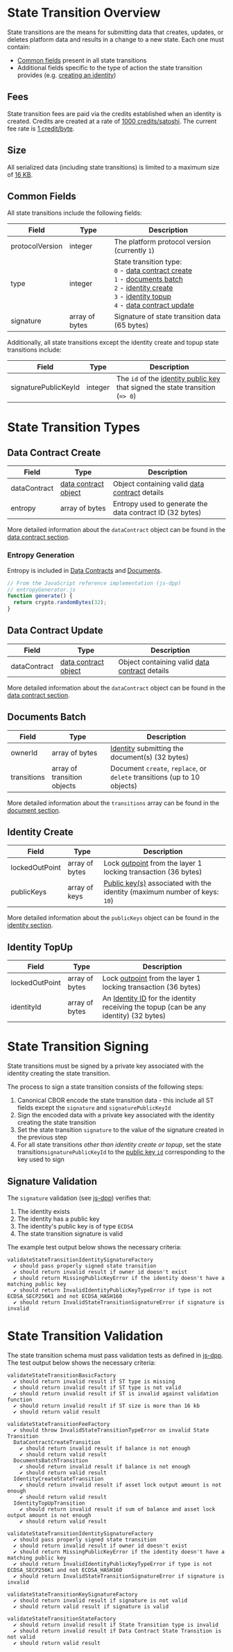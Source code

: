 # State Transition Overview

 State transitions are the means for submitting data that creates, updates, or deletes platform data
 and results in a change to a new state. Each one must contain:

 - [Common fields](#common-fields) present in all state transitions
 - Additional fields specific to the type of action the state transition provides (e.g. [creating an
   identity](identity.md#identity-create-schema))

## Fees

State transition fees are paid via the credits established when an identity is created. Credits are
created at a rate of [1000
credits/satoshi](https://github.com/dashevo/platform/blob/v0.22.0/packages/js-dpp/lib/identity/creditsConverter.js#L1).
The current fee rate is [1
credit/byte](https://github.com/dashevo/platform/blob/v0.22.0/packages/js-dpp/lib/stateTransition/calculateStateTransitionFee.js#L1).

## Size

All serialized data (including state transitions) is limited to a maximum size of [16
KB](https://github.com/dashevo/platform/blob/v0.22.0/packages/js-dpp/lib/util/serializer.js#L5).

## Common Fields

All state transitions include the following fields:

| Field | Type | Description|
| - | - | - |
| protocolVersion | integer | The platform protocol version (currently `1`) |
| type | integer | State transition type:<br>`0` - [data contract create](data-contract.md#data-contract-creation)<br>`1` - [documents batch](document.md#document-submission)<br>`2` - [identity create](identity.md#identity-creation)<br>`3` - [identity topup](identity.md#identity-topup)<br>`4` - [data contract update](data-contract.md#data-contract-update) |
| signature | array of bytes | Signature of state transition data (65 bytes) |

Additionally, all state transitions except the identity create and topup state transitions include:

| Field | Type | Description|
| - | - | - |
| signaturePublicKeyId | integer | The `id` of the [identity public key](identity.md#identity-publickeys) that signed the state transition (`=> 0`)|

# State Transition Types

## Data Contract Create

| Field | Type | Description|
| - | - | - |
| dataContract | [data contract object](data-contract.md#data-contract-object) | Object containing valid [data contract](data-contract.md) details |
| entropy | array of bytes | Entropy used to generate the data contract ID (32 bytes) |

More detailed information about the `dataContract` object can be found in the [data contract
section](data-contract.md).

### Entropy Generation

Entropy is included in [Data Contracts](data-contract.md#data-contract-creation) and
[Documents](document.md#document-create-transition).

```javascript
// From the JavaScript reference implementation (js-dpp)
// entropyGenerator.js
function generate() {
  return crypto.randomBytes(32);
}
```

## Data Contract Update

| Field | Type | Description|
| - | - | - |
| dataContract | [data contract object](data-contract.md#data-contract-object) | Object containing valid [data contract](data-contract.md) details |

More detailed information about the `dataContract` object can be found in the [data contract
section](data-contract.md).

## Documents Batch

| Field | Type | Description|
| - | - | - |
| ownerId | array of bytes | [Identity](identity.md) submitting the document(s) (32 bytes) |
| transitions | array of transition objects | Document `create`, `replace`, or `delete` transitions (up to 10 objects) |

More detailed information about the `transitions` array can be found in the [document
section](document.md).

## Identity Create

| Field | Type | Description|
| - | - | - |
| lockedOutPoint | array of bytes | Lock [outpoint](https://dashcore.readme.io/docs/core-additional-resources-glossary#section-outpoint) from the layer 1 locking transaction (36 bytes) |
| publicKeys | array of keys | [Public key(s)](identity.md#identity-publickeys) associated with the identity (maximum number of keys: `10`)|

More detailed information about the `publicKeys` object can be found in the [identity
section](identity.md).

## Identity TopUp

| Field | Type | Description|
| - | - | - |
| lockedOutPoint | array of bytes | Lock [outpoint](https://dashcore.readme.io/docs/core-additional-resources-glossary#section-outpoint) from the layer 1 locking transaction (36 bytes) |
| identityId | array of bytes | An [Identity ID](identity.md#identity-id) for the identity receiving the topup (can be any identity) (32 bytes) |

# State Transition Signing

State transitions must be signed by a private key associated with the identity creating the state
transition.

The process to sign a state transition consists of the following steps:

1. Canonical CBOR encode the state transition data - this include all ST fields except the
   `signature` and `signaturePublicKeyId`
2. Sign the encoded data with a private key associated with the identity creating the state
   transition
3. Set the state transition `signature` to the value of the signature created in the previous step
4. For all state transitions _other than identity create or topup_, set the state
   transition`signaturePublicKeyId` to the [public key `id`](identity.md#public-key-id)
   corresponding to the key used to sign

## Signature Validation

The `signature` validation (see
[js-dpp](https://github.com/dashevo/platform/blob/v0.22.0/packages/js-dpp/test/unit/stateTransition/validation/validateStateTransitionIdentitySignatureFactory.spec.js))
verifies that:

1. The identity exists
2. The identity has a public key
3. The identity's public key is of type `ECDSA`
4. The state transition signature is valid

The example test output below shows the necessary criteria:

```text
validateStateTransitionIdentitySignatureFactory
  ✔ should pass properly signed state transition
  ✔ should return invalid result if owner id doesn't exist
  ✔ should return MissingPublicKeyError if the identity doesn't have a matching public key
  ✔ should return InvalidIdentityPublicKeyTypeError if type is not ECDSA_SECP256K1 and not ECDSA_HASH160
  ✔ should return InvalidStateTransitionSignatureError if signature is invalid
```

# State Transition Validation

The state transition schema must pass validation tests as defined in
[js-dpp](https://github.com/dashevo/platform/tree/v0.22.0/packages/js-dpp/test/unit/stateTransition/validation).
The test output below shows the necessary criteria:

```text
validateStateTransitionBasicFactory
  ✔ should return invalid result if ST type is missing
  ✔ should return invalid result if ST type is not valid
  ✔ should return invalid result if ST is invalid against validation function
  ✔ should return invalid result if ST size is more than 16 kb
  ✔ should return valid result

validateStateTransitionFeeFactory
  ✔ should throw InvalidStateTransitionTypeError on invalid State Transition
  DataContractCreateTransition
    ✔ should return invalid result if balance is not enough
    ✔ should return valid result
  DocumentsBatchTransition
    ✔ should return invalid result if balance is not enough
    ✔ should return valid result
  IdentityCreateStateTransition
    ✔ should return invalid result if asset lock output amount is not enough
    ✔ should return valid result
  IdentityTopUpTransition
    ✔ should return invalid result if sum of balance and asset lock output amount is not enough
    ✔ should return valid result

validateStateTransitionIdentitySignatureFactory
  ✔ should pass properly signed state transition
  ✔ should return invalid result if owner id doesn't exist
  ✔ should return MissingPublicKeyError if the identity doesn't have a matching public key
  ✔ should return InvalidIdentityPublicKeyTypeError if type is not ECDSA_SECP256K1 and not ECDSA_HASH160
  ✔ should return InvalidStateTransitionSignatureError if signature is invalid

validateStateTransitionKeySignatureFactory
  ✔ should return invalid result if signature is not valid
  ✔ should return valid result if signature is valid

validateStateTransitionStateFactory
  ✔ should return invalid result if State Transition type is invalid
  ✔ should return invalid result if Data Contract State Transition is not valid
  ✔ should return valid result
```
